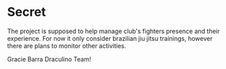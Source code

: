 Secret
======

The project is supposed to help manage club's fighters presence and their experience.
For now it only consider brazilian jiu jitsu trainings, however there are plans to monitor other activities.

Gracie Barra Draculino Team!
